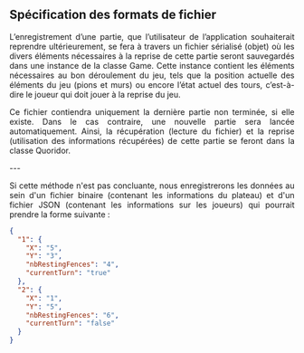 ## Spécification des formats de fichier

<p style='text-align: justify;'>
L’enregistrement d’une partie, que l’utilisateur de l’application souhaiterait reprendre ultérieurement, se fera à travers un fichier sérialisé (objet) où les divers éléments nécessaires à la reprise de cette partie seront sauvegardés dans une instance de la classe Game. Cette instance contient les éléments nécessaires au bon déroulement du jeu, tels que la position actuelle des éléments du jeu (pions et murs) ou encore l’état actuel des tours, c’est-à-dire le joueur qui doit jouer à la reprise du jeu.
</p>

<p style='text-align: justify;'>
Ce fichier contiendra uniquement la dernière partie non terminée, si elle existe. Dans le cas contraire, une nouvelle partie sera lancée automatiquement. Ainsi, la récupération (lecture du fichier) et la reprise (utilisation des informations récupérées) de cette partie se feront dans la classe Quoridor.
</p>
---
<p style='text-align: justify;'>
Si cette méthode n'est pas concluante, nous enregistrerons les données au sein d'un fichier binaire (contenant les informations du plateau) et d'un fichier JSON (contenant les informations sur les joueurs) qui pourrait prendre la forme suivante :
</p>


```json
{
  "1": {
    "X": "5",
    "Y": "3",
    "nbRestingFences": "4",
    "currentTurn": "true"
  },
  "2": {
    "X": "1",
    "Y": "5",
    "nbRestingFences": "6",
    "currentTurn": "false"
  }
}
```